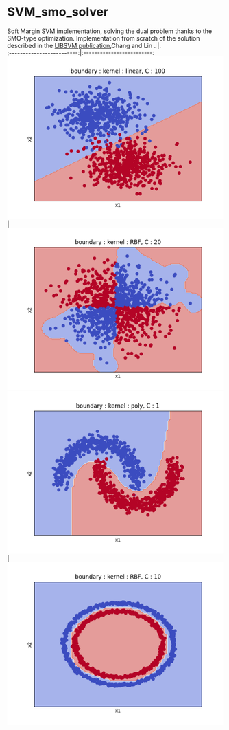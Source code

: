 # SVM_smo_solver

Soft Margin SVM implementation, solving the dual problem thanks to the SMO-type optimization.
Implementation from scratch of the solution described in the [LIBSVM publication](https://www.csie.ntu.edu.tw/~cjlin/papers/libsvm.pdf),Chang and Lin
        .     |.  
:-------------------------:|:-------------------------:
![](blobs.png) |  ![](xor.png) 
![](moons.png) |  ![](circles.png)
